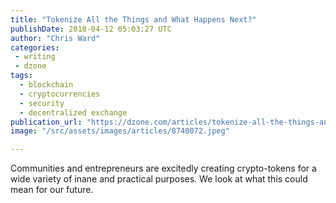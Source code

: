 ```yaml
---
title: "Tokenize All the Things and What Happens Next?"
publishDate: 2018-04-12 05:03:27 UTC
author: "Chris Ward"
categories:
 - writing
 - dzone
tags:
  - blockchain
  - cryptocurrencies
  - security
  - decentralized exchange
publication_url: "https://dzone.com/articles/tokenize-all-the-things-and-what-happens-next"
image: "/src/assets/images/articles/8740072.jpeg"

---
```

Communities and entrepreneurs are excitedly creating crypto-tokens for a wide variety of inane and practical purposes. We look at what this could mean for our future.

